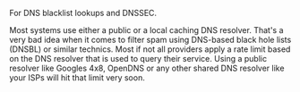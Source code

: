 For DNS blacklist lookups and DNSSEC.

Most systems use either a public or a local caching DNS resolver.
That's a very bad idea when it comes to filter spam using DNS-based black hole lists (DNSBL) or similar technics.
Most if not all providers apply a rate limit based on the DNS resolver that is used to query their service.
Using a public resolver like Googles 4x8, OpenDNS or any other shared DNS resolver like your ISPs will hit that limit very soon.
